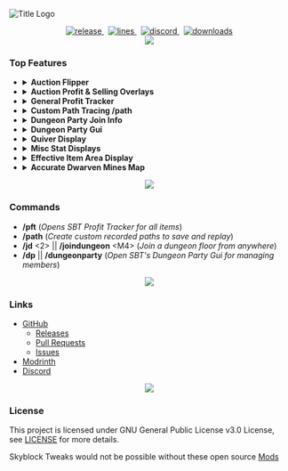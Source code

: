 ![Title Logo](https://i.imgur.com/UloOzQW.png)

<div align="center">
    <a href="https://github.com/MrFast-js/Skyblock-Tweaks/releases/latest" target="_blank">
        <img src="https://img.shields.io/github/v/release/MrFast-js/Skyblock-Tweaks?include_prereleases&label=Latest&logo=Github&logoColor=FFFFFF&labelColor=262626&color=0074D4&style=for-the-badge" alt="release">
    </a>&nbsp;
    <a href="https://github.com/MrFast-js/Skyblock-Tweaks/graphs/code-frequency" target="_blank">
        <img src="https://img.shields.io/github/license/MrFast-js/Skyblock-Tweaks?label=License&logo=Github&logoColor=FFFFFF&labelColor=262626&color=0074D4&style=for-the-badge" alt="lines">
    </a>&nbsp;
    <a href="https://discord.gg/MDw2Q9eBdw" target="_blank">
        <img src="https://img.shields.io/discord/1199540355859746897?label=Discord&logo=Discord&logoColor=FFFFFF&labelColor=262626&color=0074D4&style=for-the-badge" alt="discord">
    </a>&nbsp;
    <a href="https://github.com/MrFast-js/Skyblock-Tweaks/releases" target="_blank">
        <img src="https://app.mrfast-developer.com/downloads?v=0" alt="downloads">
    </a>
</div>

<div align="center"><img src='https://i.imgur.com/0KOjr5l.png'/></div>

### Top Features

- <details>
    <summary>
        <strong>Auction Flipper</strong>
    </summary>
    <img src="https://i.imgur.com/oDzb95G.png" alt="Auction Flipper Chat">
    <img src="https://i.imgur.com/mIHMYYe.png" alt="Auction Flipper Config">
  </details>

- <details>
    <summary>
        <strong>Auction Profit & Selling Overlays</strong>
    </summary>
    <img src="https://i.imgur.com/k5CoTV3.png" alt="Auction Overlay 1">
    <img src="https://i.imgur.com/Vj98I8s.png" alt="Auction Overlay 2">
    <img src="https://i.imgur.com/SfJtRdd.png" alt="Auction Overlay 3">
  </details>

- <details style="width: 600px">
    <summary>
        <strong>General Profit Tracker</strong>
    </summary>
    <i>Tracks all items picked up in inventory or sacks using current market prices on bazaar and auction house.</i>
    <img src="https://i.imgur.com/E2MMReL.png" alt="Profit Tracker">
  </details>

- <details>
    <summary>
        <strong>Custom Path Tracing /path</strong>
    </summary>
    <i>Allows for recording of movement paths allowing for easy creation of advanced mining routes.</i>
    <img src="https://i.imgur.com/bgkk0cs.png" alt="Path Tracing">
  </details>

- <details>
    <summary>
        <strong>Dungeon Party Join Info</strong>
    </summary>
    <i>Shows a customizable join message upon a player joining your dungeon party</i><br>
    <img src="https://i.imgur.com/PCZ8Jjq.png" alt="Dungeon Party Join">
  </details>

- <details>
    <summary>
        <strong>Dungeon Party Gui</strong>
    </summary>
    <i>Displays a visual of your dungeon party allowing for easy management.</i><br>
    <img src="https://github.com/user-attachments/assets/35e426f2-6010-42cc-8243-e09a3943ce8a" alt="Dungeon Party Join">
  </details>

- <details>
    <summary>
        <strong>Quiver Display</strong>
    </summary>
    <i>Customizable Display of your arrows remaining</i><br>
    <img src="https://i.imgur.com/YzrT1hs.png" alt="Quiver Display">
  </details>

- <details>
    <summary>
        <strong>Misc Stat Displays</strong>
    </summary>
    <i>Allows for customizable and moveable displays of your skyblock stats.</i><br>
    <i>Health, Mana, Overflow Mana, Defense, Effective Health, Speed, etc.</i><br>
    <img src="https://i.imgur.com/iNMvizf.png" alt="Misc Stat Displays">
  </details>

- <details>
    <summary>
        <strong>Effective Item Area Display</strong>
    </summary>
    <i>Customizable colors. Works for hyperion, Spirit Scepter, + more in future</i><br>
    <img src="https://i.imgur.com/54XTCKV.png" alt="Effective Item Area Display">
  </details>

- <details>
    <summary>
        <strong>Accurate Dwarven Mines Map</strong>
    </summary>
    <i>Show a map of the dwarven mines, highlighting key points of interest and helping you navigate</i><br>
    <img src="https://github.com/user-attachments/assets/0f411b48-945c-42aa-89fc-37ac55cde1a0" alt="Effective Item Area Display">
  </details>

<div align="center"><img src='https://i.imgur.com/0KOjr5l.png'/></div>

### Commands
- **/pft** (*Opens SBT Profit Tracker for all items*)
- **/path** (*Create custom recorded paths to save and replay*)
- **/jd** \<2\> || **/joindungeon** \<M4\> (*Join a dungeon floor from anywhere*)
- **/dp** || **/dungeonparty** (*Open SBT's Dungeon Party Gui for managing members*)

<div align="center"><img src='https://i.imgur.com/0KOjr5l.png'/></div>

### Links

- [GitHub](https://github.com/MrFast-js/Skyblock-Tweaks)
  - [Releases](https://github.com/MrFast-js/Skyblock-Tweaks/releases)
  - [Pull Requests](https://github.com/MrFast-js/Skyblock-Tweaks/pulls)
  - [Issues](https://github.com/MrFast-js/Skyblock-Tweaks/issues)
- [Modrinth](https://modrinth.com/mod/skyblock-tweaks)
- [Discord](https://discordapp.com/invite/MDw2Q9eBdw)

<div align="center"><img src='https://i.imgur.com/0KOjr5l.png'/></div>

### License
This project is licensed under GNU General Public License v3.0 License, see [LICENSE](LICENSE) for more details.

Skyblock Tweaks would not be possible without these open source [Mods](ThirdPartyProjects.md) 
